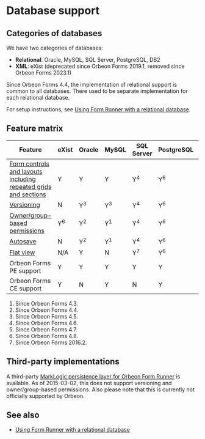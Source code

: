 # Database support

## Categories of databases

We have two categories of databases:

- __Relational__: Oracle, MySQL, SQL Server, PostgreSQL, DB2
- __XML__: eXist (deprecated since Orbeon Forms 2019.1, removed since Orbeon Forms 2023.1)

Since Orbeon Forms 4.4, the implementation of relational support is common to all databases. There used to be separate implementation for each relational database.

For setup instructions, see [Using Form Runner with a relational database](relational-db.md).

## Feature matrix

| Feature                                                                  | eXist         | Oracle        | MySQL         | SQL Server    | PostgreSQL    | DB2           |
|--------------------------------------------------------------------------|---------------|---------------|---------------|---------------|---------------|---------------|
| [Form controls and layouts including repeated grids and sections][blog1] | Y             | Y             | Y             | Y<sup>4</sup> | Y<sup>6</sup> | Y<sup>1</sup> |
| [Versioning][blog2]                                                      | N             | Y<sup>3</sup> | Y<sup>3</sup> | Y<sup>4</sup> | Y<sup>6</sup> | Y<sup>3</sup> |
| [Owner/group-based permissions](../access-control/owner-group.md)        | Y<sup>6</sup> | Y<sup>2</sup> | Y<sup>1</sup> | Y<sup>4</sup> | Y<sup>6</sup> | Y<sup>1</sup> |
| [Autosave](autosave.md)                                                  | N             | Y<sup>2</sup> | Y<sup>1</sup> | Y<sup>4</sup> | Y<sup>6</sup> | Y<sup>1</sup> |
| [Flat view](flat-view.md)                                                | N/A           | Y             | N             | Y<sup>7</sup> | Y<sup>6</sup> | Y<sup>5</sup> |
| Orbeon Forms PE support                                                  | Y             | Y             | Y             | Y             | Y             | Y             |
| Orbeon Forms CE support                                                  | Y             | N             | Y             | N             | Y             | N             |

1. Since Orbeon Forms 4.3.
1. Since Orbeon Forms 4.4.
1. Since Orbeon Forms 4.5.
1. Since Orbeon Forms 4.6.
1. Since Orbeon Forms 4.7.
1. Since Orbeon Forms 4.8.
1. Since Orbeon Forms 2016.2.

## Third-party implementations

A third-party [MarkLogic persistence layer for Orbeon Form Runner](https://gitlab.dyomedea.com/marklogic/orbeon-form-runner-persistence-layer/tree/master) is available. As of 2015-03-02, this does not support versioning and owner/group-based permissions. Also please note that this is currently not officially supported by Orbeon.

[blog1]: https://blog.orbeon.com/2014/01/repeated-sections.html
[blog2]: https://blog.orbeon.com/2014/02/form-versioning.html

## See also 

- [Using Form Runner with a relational database](relational-db.md)

